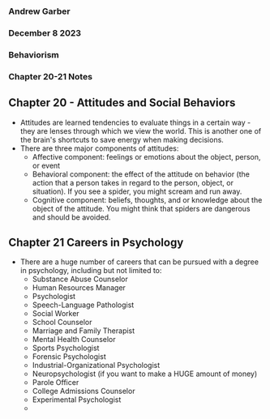 ### Andrew Garber
### December 8 2023
### Behaviorism
### Chapter 20-21 Notes

## Chapter 20 - Attitudes and Social Behaviors
 - Attitudes are learned tendencies to evaluate things in a certain way - they are lenses through which we view the world. This is another one of the brain's shortcuts to save energy when making decisions.
 - There are three major components of attitudes:
   - Affective component: feelings or emotions about the object, person, or event
   - Behavioral component: the effect of the attitude on behavior (the action that a person takes in regard to the person, object, or situation). If you see a spider, you might scream and run away.
   - Cognitive component: beliefs, thoughts, and or knowledge about the object of the attitude. You might think that spiders are dangerous and should be avoided.

## Chapter 21 Careers in Psychology
 - There are a huge number of careers that can be pursued with a degree in psychology, including but not limited to:
    - Substance Abuse Counselor
    - Human Resources Manager
    - Psychologist
    - Speech-Language Pathologist
    - Social Worker
    - School Counselor
    - Marriage and Family Therapist
    - Mental Health Counselor
    - Sports Psychologist
    - Forensic Psychologist
    - Industrial-Organizational Psychologist
    - Neuropsychologist (if you want to make a HUGE amount of money)
    - Parole Officer
    - College Admissions Counselor
    - Experimental Psychologist
    - 
